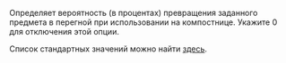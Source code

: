 Определяет вероятность (в процентах) превращения заданного предмета в перегной при использовании на компостнице. Укажите 0 для отключения этой опции.

Список стандартных значений можно найти [здесь](https://minecraft.fandom.com/wiki/Composter#Composting).